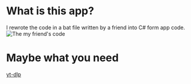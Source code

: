 # What is this app?
I rewrote the code in a bat file written by a friend into C# form app code.
![The my friend's code](https://github.com/user-attachments/assets/fbfa3353-8c7e-4d2b-ab32-afee74c0eb35)

# Maybe what you need
[yt-dlp](https://github.com/yt-dlp/yt-dlp)
